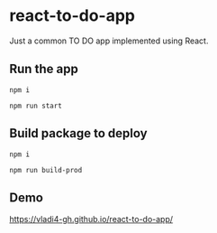 # react-to-do-app

Just a common TO DO app implemented using React.

## Run the app

```
npm i

npm run start
```

## Build package to deploy

```
npm i

npm run build-prod
```

## Demo

https://vladi4-gh.github.io/react-to-do-app/

